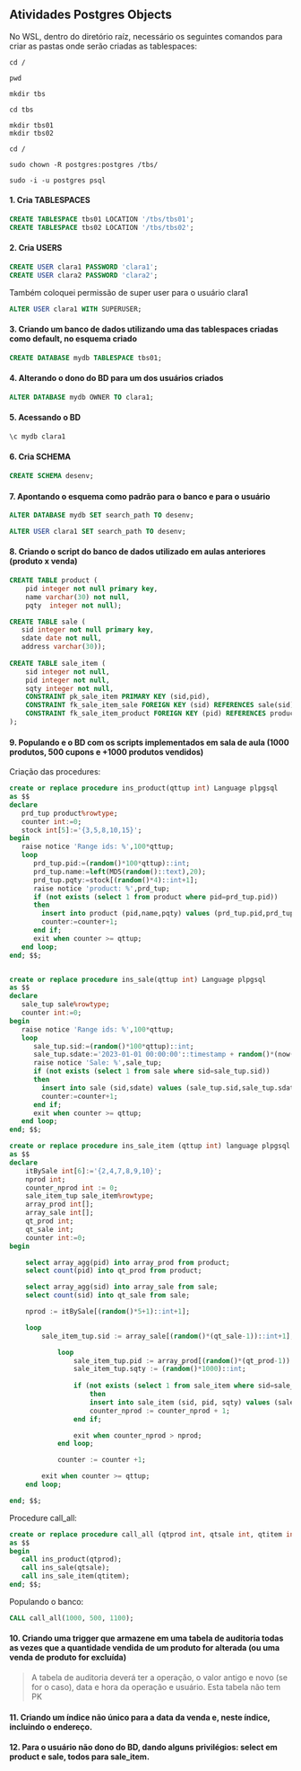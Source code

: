 ## Atividades Postgres Objects

No WSL, dentro do diretório raíz, necessário os seguintes comandos para criar as pastas onde serão criadas as tablespaces:

```
cd /

pwd

mkdir tbs

cd tbs

mkdir tbs01
mkdir tbs02

cd /

sudo chown -R postgres:postgres /tbs/ 

sudo -i -u postgres psql
```

#### 1. Cria TABLESPACES

```sql
CREATE TABLESPACE tbs01 LOCATION '/tbs/tbs01';
CREATE TABLESPACE tbs02 LOCATION '/tbs/tbs02';
```

#### 2. Cria USERS

```sql
CREATE USER clara1 PASSWORD 'clara1';
CREATE USER clara2 PASSWORD 'clara2';
```

Também coloquei permissão de super user para o usuário clara1

```sql
ALTER USER clara1 WITH SUPERUSER;
```

#### 3. Criando um banco de dados utilizando uma das tablespaces criadas como default, no esquema criado

```sql
CREATE DATABASE mydb TABLESPACE tbs01;
```

#### 4. Alterando o dono do BD para um dos usuários criados

```sql
ALTER DATABASE mydb OWNER TO clara1;
```

#### 5. Acessando o BD

```sql
\c mydb clara1
```

#### 6. Cria SCHEMA 

```sql
CREATE SCHEMA desenv;
```

<!-- ```sql
GRANT USAGE ON SCHEMA desenv TO clara1;
``` -->

#### 7. Apontando o esquema como padrão para o banco e para o usuário

```sql
ALTER DATABASE mydb SET search_path TO desenv;
```

```sql
ALTER USER clara1 SET search_path TO desenv;
```

#### 8. Criando o script do banco de dados utilizado em aulas anteriores (produto x venda)
```sql
CREATE TABLE product (					
	pid integer not null primary key,				
	name varchar(30) not null,					
	pqty  integer not null);

CREATE TABLE sale (
   sid integer not null primary key,
   sdate date not null,
   address varchar(30));
   
CREATE TABLE sale_item (
	sid integer not null,
	pid integer not null,
	sqty integer not null,
	CONSTRAINT pk_sale_item PRIMARY KEY (sid,pid),
	CONSTRAINT fk_sale_item_sale FOREIGN KEY (sid) REFERENCES sale(sid),
	CONSTRAINT fk_sale_item_product FOREIGN KEY (pid) REFERENCES product(pid)
);
```

#### 9. Populando e o BD com os scripts implementados em sala de aula (1000 produtos, 500 cupons e +1000 produtos vendidos)

Criação das procedures:
```sql
create or replace procedure ins_product(qttup int) Language plpgsql
as $$
declare
   prd_tup product%rowtype;
   counter int:=0;
   stock int[5]:='{3,5,8,10,15}';
begin
   raise notice 'Range ids: %',100*qttup;
   loop
      prd_tup.pid:=(random()*100*qttup)::int;
      prd_tup.name:=left(MD5(random()::text),20);
      prd_tup.pqty:=stock[(random()*4)::int+1];
      raise notice 'product: %',prd_tup;
      if (not exists (select 1 from product where pid=prd_tup.pid))
      then
        insert into product (pid,name,pqty) values (prd_tup.pid,prd_tup.name,prd_tup.pqty);
        counter:=counter+1;
      end if;
      exit when counter >= qttup;
   end loop;
end; $$;


create or replace procedure ins_sale(qttup int) Language plpgsql
as $$
declare
   sale_tup sale%rowtype;
   counter int:=0;
begin
   raise notice 'Range ids: %',100*qttup;
   loop
      sale_tup.sid:=(random()*100*qttup)::int;
      sale_tup.sdate:='2023-01-01 00:00:00'::timestamp + random()*(now()-timestamp '2023-01-01 00:00:00');
      raise notice 'Sale: %',sale_tup;
      if (not exists (select 1 from sale where sid=sale_tup.sid))
      then
        insert into sale (sid,sdate) values (sale_tup.sid,sale_tup.sdate);
        counter:=counter+1;
      end if;
      exit when counter >= qttup;
   end loop;
end; $$;

create or replace procedure ins_sale_item (qttup int) language plpgsql
as $$
declare
    itBySale int[6]:='{2,4,7,8,9,10}';
    nprod int;
    counter_nprod int := 0;
    sale_item_tup sale_item%rowtype;
    array_prod int[];
    array_sale int[];
    qt_prod int;
    qt_sale int;
    counter int:=0;
begin

    select array_agg(pid) into array_prod from product;
    select count(pid) into qt_prod from product;

    select array_agg(sid) into array_sale from sale;
    select count(sid) into qt_sale from sale;

    nprod := itBySale[(random()*5+1)::int+1];

    loop
        sale_item_tup.sid := array_sale[(random()*(qt_sale-1))::int+1];

            loop
                sale_item_tup.pid := array_prod[(random()*(qt_prod-1))::int+1];
                sale_item_tup.sqty := (random()*1000)::int;
                
                if (not exists (select 1 from sale_item where sid=sale_item_tup.sid and pid=sale_item_tup.pid))
                    then
                    insert into sale_item (sid, pid, sqty) values (sale_item_tup.sid, sale_item_tup.pid, sale_item_tup.sqty);
                    counter_nprod := counter_nprod + 1;
                end if;

                exit when counter_nprod > nprod;
            end loop;

            counter := counter +1;

        exit when counter >= qttup;
    end loop;

end; $$;
```

Procedure call_all:
```sql
create or replace procedure call_all (qtprod int, qtsale int, qtitem int) language plpgsql
as $$
begin
   call ins_product(qtprod);
   call ins_sale(qtsale);
   call ins_sale_item(qtitem);
end; $$;
```

Populando o banco:
```sql
CALL call_all(1000, 500, 1100);
```

#### 10. Criando uma trigger que armazene em uma tabela de auditoria todas as vezes que a quantidade vendida de um produto for alterada (ou uma venda de produto for excluída)
> A tabela de auditoria deverá ter a operação, o valor antigo e novo (se for o caso), data e hora da operação e usuário. Esta tabela não tem PK



#### 11. Criando um índice não único para a data da venda e, neste índice, incluindo o endereço.

#### 12. Para o usuário não dono do BD, dando alguns privilégios: select em product e sale, todos para sale_item.